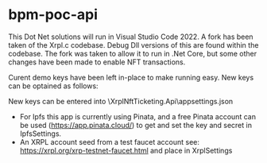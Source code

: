 # bpm-poc-api


This Dot Net solutions will run in Visual Studio Code 2022. A fork has been taken of the Xrpl.c codebase. Debug Dll versions of this are found within the codebase. The fork was taken to allow it to run in .Net Core, but some other changes have been made to enable NFT transactions.

Curent demo keys have been left in-place to make running easy. New keys can be optained as follows:

New keys can be entered into \XrplNftTicketing.Api\appsettings.json

  - For Ipfs this app is currently using Pinata, and a free Pinata account can be used (https://app.pinata.cloud/) to get and set the key and secret in IpfsSettings.
  - An XRPL account seed from a test faucet account see: https://xrpl.org/xrp-testnet-faucet.html and place in XrplSettings

